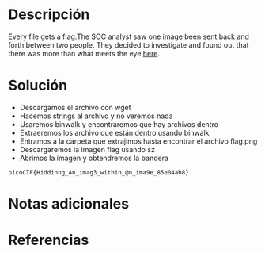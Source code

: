 # Descripción
Every file gets a flag.The SOC analyst saw one image been sent back and forth between two people. They decided to investigate and found out that there was more than what meets the eye [here](https://artifacts.picoctf.net/c/256/flag.png).
# Solución
- Descargamos el archivo con wget
- Hacemos strings al archivo y no veremos nada
- Usaremos binwalk y encontraremos que hay archivos dentro
- Extraeremos los archivo que están dentro usando binwalk
- Entramos a la carpeta que extrajimos hasta encontrar el archivo flag.png
- Descargaremos la imagen flag usando sz
- Abrimos la imagen y obtendremos la bandera
```
picoCTF{Hiddinng_An_imag3_within_@n_ima9e_85e04ab8}
```
# Notas adicionales
# Referencias